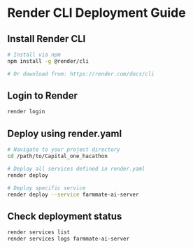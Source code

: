 # Render CLI Deployment Guide

## Install Render CLI
```bash
# Install via npm
npm install -g @render/cli

# Or download from: https://render.com/docs/cli
```

## Login to Render
```bash
render login
```

## Deploy using render.yaml
```bash
# Navigate to your project directory
cd /path/to/Capital_one_hacathon

# Deploy all services defined in render.yaml
render deploy

# Deploy specific service
render deploy --service farmmate-ai-server
```

## Check deployment status
```bash
render services list
render services logs farmmate-ai-server
```
